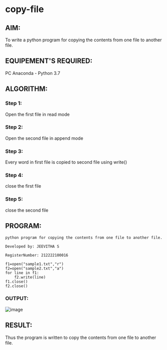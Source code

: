 # copy-file
## AIM:
To write a python program for copying the contents from one file to another file.
## EQUIPEMENT'S REQUIRED: 
PC
Anaconda - Python 3.7
## ALGORITHM: 
### Step 1:
Open the first file in read mode
### Step 2: 
 Open the second file in append mode
### Step 3: 
Every word in first file is copied to second file using write()
### Step 4:  
close the first file
### Step 5: 
close the second file

## PROGRAM:
```
python program for copying the contents from one file to another file.

Developed by: JEEVITHA S

RegisterNumber: 212222100016

f1=open("sample1.txt","r")
f2=open("sample2.txt","a")
for line in f1:
    f2.write(line)
f1.close()
f2.close()
```
### OUTPUT:
![image](https://github.com/Jeevithha/copy-file/assets/123623197/6bdc7a26-2fc0-4c85-9600-95db9160f094)

## RESULT:
Thus the program is written to copy the contents from one file to another file.
